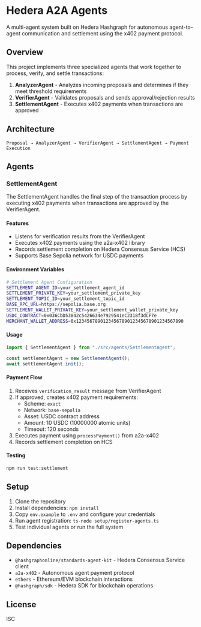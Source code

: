 # Hedera A2A Agents

A multi-agent system built on Hedera Hashgraph for autonomous agent-to-agent communication and settlement using the x402 payment protocol.

## Overview

This project implements three specialized agents that work together to process, verify, and settle transactions:

1. **AnalyzerAgent** - Analyzes incoming proposals and determines if they meet threshold requirements
2. **VerifierAgent** - Validates proposals and sends approval/rejection results
3. **SettlementAgent** - Executes x402 payments when transactions are approved

## Architecture

```
Proposal → AnalyzerAgent → VerifierAgent → SettlementAgent → Payment Execution
```

## Agents

### SettlementAgent

The SettlementAgent handles the final step of the transaction process by executing x402 payments when transactions are approved by the VerifierAgent.

#### Features

- Listens for verification results from the VerifierAgent
- Executes x402 payments using the a2a-x402 library
- Records settlement completion on Hedera Consensus Service (HCS)
- Supports Base Sepolia network for USDC payments

#### Environment Variables

```bash
# Settlement Agent Configuration
SETTLEMENT_AGENT_ID=your_settlement_agent_id
SETTLEMENT_PRIVATE_KEY=your_settlement_private_key
SETTLEMENT_TOPIC_ID=your_settlement_topic_id
BASE_RPC_URL=https://sepolia.base.org
SETTLEMENT_WALLET_PRIVATE_KEY=your_settlement_wallet_private_key
USDC_CONTRACT=0x036CbD53842c5426634e7929541eC2318f3dCF7e
MERCHANT_WALLET_ADDRESS=0x1234567890123456789012345678901234567890
```

#### Usage

```typescript
import { SettlementAgent } from "./src/agents/SettlementAgent";

const settlementAgent = new SettlementAgent();
await settlementAgent.init();
```

#### Payment Flow

1. Receives `verification_result` message from VerifierAgent
2. If approved, creates x402 payment requirements:
   - Scheme: `exact`
   - Network: `base-sepolia`
   - Asset: USDC contract address
   - Amount: 10 USDC (10000000 atomic units)
   - Timeout: 120 seconds
3. Executes payment using `processPayment()` from a2a-x402
4. Records settlement completion on HCS

#### Testing

```bash
npm run test:settlement
```

## Setup

1. Clone the repository
2. Install dependencies: `npm install`
3. Copy `env.example` to `.env` and configure your credentials
4. Run agent registration: `ts-node setup/register-agents.ts`
5. Test individual agents or run the full system

## Dependencies

- `@hashgraphonline/standards-agent-kit` - Hedera Consensus Service client
- `a2a-x402` - Autonomous agent payment protocol
- `ethers` - Ethereum/EVM blockchain interactions
- `@hashgraph/sdk` - Hedera SDK for blockchain operations

## License

ISC
